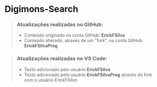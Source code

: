 # Digimons-Search

> ### Atualizações realizadas no GitHub:
> * Conteúdo originado na conta GitHub: **ErickFSilva**
> * Conteúdo alterado, através de um "fork", na conta GitHub: **ErickFSilvaProg**

> ### Atualizações realizadas no VS Code:
> * Texto adicionado pelo usuário **ErickFSilva**
> * Texto adicionado pelo usuário **ErickFSilvaProg** através do fork com o usuário *ErickFSilva* 